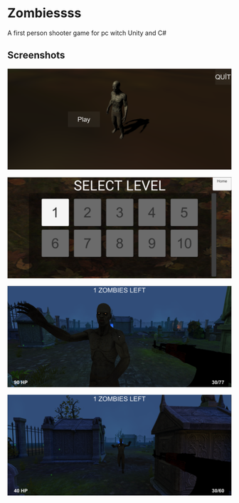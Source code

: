 # Zombiessss
A first person shooter game for pc witch Unity and C#

## Screenshots
![in game 3](https://github.com/atakankar/KillZombies/blob/main/SS/3.png)

![in game 4](https://github.com/atakankar/KillZombies/blob/main/SS/4.png)

![in game 1](https://github.com/atakankar/KillZombies/blob/main/SS/1.png)

![in game 2](https://github.com/atakankar/KillZombies/blob/main/SS/2.png)


